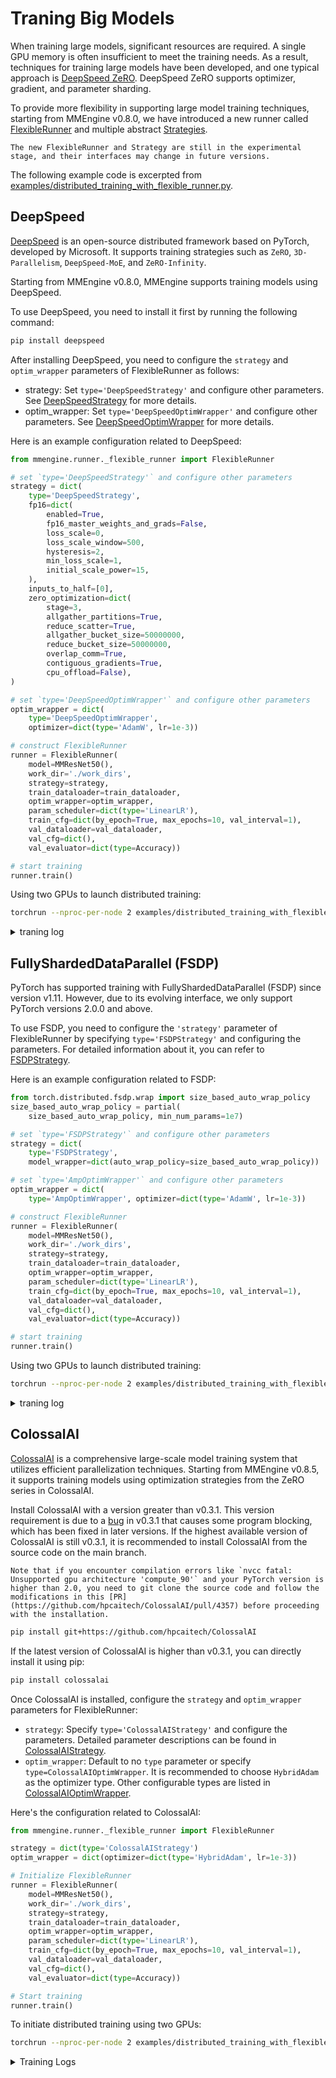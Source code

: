 # Traning Big Models

When training large models, significant resources are required. A single GPU memory is often insufficient to meet the training needs. As a result, techniques for training large models have been developed, and one typical approach is [DeepSpeed ZeRO](https://www.deepspeed.ai/tutorials/zero/#zero-overview). DeepSpeed ZeRO supports optimizer, gradient, and parameter sharding.

To provide more flexibility in supporting large model training techniques, starting from MMEngine v0.8.0, we have introduced a new runner called [FlexibleRunner](mmengine.runner.FlexibleRunner) and multiple abstract [Strategies](../api/strategy).

```{warning}
The new FlexibleRunner and Strategy are still in the experimental stage, and their interfaces may change in future versions.
```

The following example code is excerpted from [examples/distributed_training_with_flexible_runner.py](https://github.com/open-mmlab/mmengine/blob/main/examples/distributed_training_with_flexible_runner.py).

## DeepSpeed

[DeepSpeed](https://github.com/microsoft/DeepSpeed/tree/master) is an open-source distributed framework based on PyTorch, developed by Microsoft. It supports training strategies such as `ZeRO`, `3D-Parallelism`, `DeepSpeed-MoE`, and `ZeRO-Infinity`.

Starting from MMEngine v0.8.0, MMEngine supports training models using DeepSpeed.

To use DeepSpeed, you need to install it first by running the following command:

```bash
pip install deepspeed
```

After installing DeepSpeed, you need to configure the `strategy` and `optim_wrapper` parameters of FlexibleRunner as follows:

- strategy: Set `type='DeepSpeedStrategy'` and configure other parameters. See [DeepSpeedStrategy](mmengine._strategy.DeepSpeedStrategy) for more details.
- optim_wrapper: Set `type='DeepSpeedOptimWrapper'` and configure other parameters. See [DeepSpeedOptimWrapper](mmengine._strategy.deepspeed.DeepSpeedOptimWrapper) for more details.

Here is an example configuration related to DeepSpeed:

```python
from mmengine.runner._flexible_runner import FlexibleRunner

# set `type='DeepSpeedStrategy'` and configure other parameters
strategy = dict(
    type='DeepSpeedStrategy',
    fp16=dict(
        enabled=True,
        fp16_master_weights_and_grads=False,
        loss_scale=0,
        loss_scale_window=500,
        hysteresis=2,
        min_loss_scale=1,
        initial_scale_power=15,
    ),
    inputs_to_half=[0],
    zero_optimization=dict(
        stage=3,
        allgather_partitions=True,
        reduce_scatter=True,
        allgather_bucket_size=50000000,
        reduce_bucket_size=50000000,
        overlap_comm=True,
        contiguous_gradients=True,
        cpu_offload=False),
)

# set `type='DeepSpeedOptimWrapper'` and configure other parameters
optim_wrapper = dict(
    type='DeepSpeedOptimWrapper',
    optimizer=dict(type='AdamW', lr=1e-3))

# construct FlexibleRunner
runner = FlexibleRunner(
    model=MMResNet50(),
    work_dir='./work_dirs',
    strategy=strategy,
    train_dataloader=train_dataloader,
    optim_wrapper=optim_wrapper,
    param_scheduler=dict(type='LinearLR'),
    train_cfg=dict(by_epoch=True, max_epochs=10, val_interval=1),
    val_dataloader=val_dataloader,
    val_cfg=dict(),
    val_evaluator=dict(type=Accuracy))

# start training
runner.train()
```

Using two GPUs to launch distributed training:

```bash
torchrun --nproc-per-node 2 examples/distributed_training_with_flexible_runner.py --use-deepspeed
```

<details>
<summary>traning log</summary>

```
07/03 13:04:17 - mmengine - INFO - Epoch(train)  [1][ 10/196]  lr: 3.3333e-04  eta: 0:13:14  time: 0.4073  data_time: 0.0335  memory: 970  loss: 6.1887
07/03 13:04:19 - mmengine - INFO - Epoch(train)  [1][ 20/196]  lr: 3.3333e-04  eta: 0:09:39  time: 0.1904  data_time: 0.0327  memory: 970  loss: 2.5746
07/03 13:04:21 - mmengine - INFO - Epoch(train)  [1][ 30/196]  lr: 3.3333e-04  eta: 0:08:32  time: 0.1993  data_time: 0.0342  memory: 970  loss: 2.4180
07/03 13:04:23 - mmengine - INFO - Epoch(train)  [1][ 40/196]  lr: 3.3333e-04  eta: 0:08:01  time: 0.2052  data_time: 0.0368  memory: 970  loss: 2.3682
07/03 13:04:25 - mmengine - INFO - Epoch(train)  [1][ 50/196]  lr: 3.3333e-04  eta: 0:07:39  time: 0.2013  data_time: 0.0356  memory: 970  loss: 2.3025
07/03 13:04:27 - mmengine - INFO - Epoch(train)  [1][ 60/196]  lr: 3.3333e-04  eta: 0:07:25  time: 0.2025  data_time: 0.0353  memory: 970  loss: 2.2078
07/03 13:04:29 - mmengine - INFO - Epoch(train)  [1][ 70/196]  lr: 3.3333e-04  eta: 0:07:13  time: 0.1999  data_time: 0.0352  memory: 970  loss: 2.2045
07/03 13:04:31 - mmengine - INFO - Epoch(train)  [1][ 80/196]  lr: 3.3333e-04  eta: 0:07:04  time: 0.2013  data_time: 0.0350  memory: 970  loss: 2.1709
07/03 13:04:33 - mmengine - INFO - Epoch(train)  [1][ 90/196]  lr: 3.3333e-04  eta: 0:06:56  time: 0.1975  data_time: 0.0341  memory: 970  loss: 2.2070
07/03 13:04:35 - mmengine - INFO - Epoch(train)  [1][100/196]  lr: 3.3333e-04  eta: 0:06:49  time: 0.1993  data_time: 0.0347  memory: 970  loss: 2.0891
07/03 13:04:37 - mmengine - INFO - Epoch(train)  [1][110/196]  lr: 3.3333e-04  eta: 0:06:44  time: 0.1995  data_time: 0.0357  memory: 970  loss: 2.0700
07/03 13:04:39 - mmengine - INFO - Epoch(train)  [1][120/196]  lr: 3.3333e-04  eta: 0:06:38  time: 0.1966  data_time: 0.0342  memory: 970  loss: 1.9983
07/03 13:04:41 - mmengine - INFO - Epoch(train)  [1][130/196]  lr: 3.3333e-04  eta: 0:06:37  time: 0.2216  data_time: 0.0341  memory: 970  loss: 1.9409
07/03 13:04:43 - mmengine - INFO - Epoch(train)  [1][140/196]  lr: 3.3333e-04  eta: 0:06:32  time: 0.1944  data_time: 0.0336  memory: 970  loss: 1.9800
07/03 13:04:45 - mmengine - INFO - Epoch(train)  [1][150/196]  lr: 3.3333e-04  eta: 0:06:27  time: 0.1946  data_time: 0.0338  memory: 970  loss: 1.9356
07/03 13:04:47 - mmengine - INFO - Epoch(train)  [1][160/196]  lr: 3.3333e-04  eta: 0:06:22  time: 0.1937  data_time: 0.0333  memory: 970  loss: 1.8145
07/03 13:04:49 - mmengine - INFO - Epoch(train)  [1][170/196]  lr: 3.3333e-04  eta: 0:06:18  time: 0.1941  data_time: 0.0335  memory: 970  loss: 1.8525
07/03 13:04:51 - mmengine - INFO - Epoch(train)  [1][180/196]  lr: 3.3333e-04  eta: 0:06:17  time: 0.2204  data_time: 0.0341  memory: 970  loss: 1.7637
07/03 13:04:53 - mmengine - INFO - Epoch(train)  [1][190/196]  lr: 3.3333e-04  eta: 0:06:14  time: 0.1998  data_time: 0.0345  memory: 970  loss: 1.7523
```

</details>

## FullyShardedDataParallel (FSDP)

PyTorch has supported training with FullyShardedDataParallel (FSDP) since version v1.11. However, due to its evolving interface, we only support PyTorch versions 2.0.0 and above.

To use FSDP, you need to configure the `'strategy'` parameter of FlexibleRunner by specifying `type='FSDPStrategy'` and configuring the parameters. For detailed information about it, you can refer to [FSDPStrategy](mmengine._strategy.FSDPStrategy).

Here is an example configuration related to FSDP:

```python
from torch.distributed.fsdp.wrap import size_based_auto_wrap_policy
size_based_auto_wrap_policy = partial(
    size_based_auto_wrap_policy, min_num_params=1e7)

# set `type='FSDPStrategy'` and configure other parameters
strategy = dict(
    type='FSDPStrategy',
    model_wrapper=dict(auto_wrap_policy=size_based_auto_wrap_policy))

# set `type='AmpOptimWrapper'` and configure other parameters
optim_wrapper = dict(
    type='AmpOptimWrapper', optimizer=dict(type='AdamW', lr=1e-3))

# construct FlexibleRunner
runner = FlexibleRunner(
    model=MMResNet50(),
    work_dir='./work_dirs',
    strategy=strategy,
    train_dataloader=train_dataloader,
    optim_wrapper=optim_wrapper,
    param_scheduler=dict(type='LinearLR'),
    train_cfg=dict(by_epoch=True, max_epochs=10, val_interval=1),
    val_dataloader=val_dataloader,
    val_cfg=dict(),
    val_evaluator=dict(type=Accuracy))

# start training
runner.train()
```

Using two GPUs to launch distributed training:

```bash
torchrun --nproc-per-node 2 examples/distributed_training_with_flexible_runner.py --use-fsdp
```

<details>
<summary>traning log</summary>

```
07/03 13:05:37 - mmengine - INFO - Epoch(train)  [1][ 10/196]  lr: 3.3333e-04  eta: 0:08:28  time: 0.2606  data_time: 0.0330  memory: 954  loss: 6.1265
07/03 13:05:38 - mmengine - INFO - Epoch(train)  [1][ 20/196]  lr: 3.3333e-04  eta: 0:05:18  time: 0.0673  data_time: 0.0325  memory: 954  loss: 2.5584
07/03 13:05:39 - mmengine - INFO - Epoch(train)  [1][ 30/196]  lr: 3.3333e-04  eta: 0:04:13  time: 0.0666  data_time: 0.0320  memory: 954  loss: 2.4816
07/03 13:05:39 - mmengine - INFO - Epoch(train)  [1][ 40/196]  lr: 3.3333e-04  eta: 0:03:41  time: 0.0666  data_time: 0.0321  memory: 954  loss: 2.3695
07/03 13:05:40 - mmengine - INFO - Epoch(train)  [1][ 50/196]  lr: 3.3333e-04  eta: 0:03:21  time: 0.0671  data_time: 0.0324  memory: 954  loss: 2.3208
07/03 13:05:41 - mmengine - INFO - Epoch(train)  [1][ 60/196]  lr: 3.3333e-04  eta: 0:03:08  time: 0.0667  data_time: 0.0320  memory: 954  loss: 2.2431
07/03 13:05:41 - mmengine - INFO - Epoch(train)  [1][ 70/196]  lr: 3.3333e-04  eta: 0:02:58  time: 0.0667  data_time: 0.0320  memory: 954  loss: 2.1873
07/03 13:05:42 - mmengine - INFO - Epoch(train)  [1][ 80/196]  lr: 3.3333e-04  eta: 0:02:51  time: 0.0669  data_time: 0.0320  memory: 954  loss: 2.2006
07/03 13:05:43 - mmengine - INFO - Epoch(train)  [1][ 90/196]  lr: 3.3333e-04  eta: 0:02:45  time: 0.0671  data_time: 0.0324  memory: 954  loss: 2.1547
07/03 13:05:43 - mmengine - INFO - Epoch(train)  [1][100/196]  lr: 3.3333e-04  eta: 0:02:40  time: 0.0667  data_time: 0.0321  memory: 954  loss: 2.1361
07/03 13:05:44 - mmengine - INFO - Epoch(train)  [1][110/196]  lr: 3.3333e-04  eta: 0:02:36  time: 0.0668  data_time: 0.0320  memory: 954  loss: 2.0405
07/03 13:05:45 - mmengine - INFO - Epoch(train)  [1][120/196]  lr: 3.3333e-04  eta: 0:02:32  time: 0.0669  data_time: 0.0320  memory: 954  loss: 2.0228
07/03 13:05:45 - mmengine - INFO - Epoch(train)  [1][130/196]  lr: 3.3333e-04  eta: 0:02:29  time: 0.0670  data_time: 0.0324  memory: 954  loss: 2.0375
07/03 13:05:46 - mmengine - INFO - Epoch(train)  [1][140/196]  lr: 3.3333e-04  eta: 0:02:26  time: 0.0664  data_time: 0.0320  memory: 954  loss: 1.9926
07/03 13:05:47 - mmengine - INFO - Epoch(train)  [1][150/196]  lr: 3.3333e-04  eta: 0:02:24  time: 0.0668  data_time: 0.0320  memory: 954  loss: 1.9820
07/03 13:05:47 - mmengine - INFO - Epoch(train)  [1][160/196]  lr: 3.3333e-04  eta: 0:02:22  time: 0.0674  data_time: 0.0325  memory: 954  loss: 1.9728
07/03 13:05:48 - mmengine - INFO - Epoch(train)  [1][170/196]  lr: 3.3333e-04  eta: 0:02:20  time: 0.0666  data_time: 0.0320  memory: 954  loss: 1.9359
07/03 13:05:49 - mmengine - INFO - Epoch(train)  [1][180/196]  lr: 3.3333e-04  eta: 0:02:18  time: 0.0667  data_time: 0.0321  memory: 954  loss: 1.9488
07/03 13:05:49 - mmengine - INFO - Epoch(train)  [1][190/196]  lr: 3.3333e-04  eta: 0:02:16  time: 0.0671  data_time: 0.0323  memory: 954  loss: 1.9023\
```

</details>

## ColossalAI

[ColossalAI](https://colossalai.org/) is a comprehensive large-scale model training system that utilizes efficient parallelization techniques. Starting from MMEngine v0.8.5, it supports training models using optimization strategies from the ZeRO series in ColossalAI.

Install ColossalAI with a version greater than v0.3.1. This version requirement is due to a [bug](https://github.com/hpcaitech/ColossalAI/issues/4393) in v0.3.1 that causes some program blocking, which has been fixed in later versions. If the highest available version of ColossalAI is still v0.3.1, it is recommended to install ColossalAI from the source code on the main branch.

```{note}
Note that if you encounter compilation errors like `nvcc fatal: Unsupported gpu architecture 'compute_90'` and your PyTorch version is higher than 2.0, you need to git clone the source code and follow the modifications in this [PR](https://github.com/hpcaitech/ColossalAI/pull/4357) before proceeding with the installation.
```

```bash
pip install git+https://github.com/hpcaitech/ColossalAI
```

If the latest version of ColossalAI is higher than v0.3.1, you can directly install it using pip:

```bash
pip install colossalai
```

Once ColossalAI is installed, configure the `strategy` and `optim_wrapper` parameters for FlexibleRunner:

- `strategy`: Specify `type='ColossalAIStrategy'` and configure the parameters. Detailed parameter descriptions can be found in [ColossalAIStrategy](mmengine._strategy.ColossalAIStrategy).
- `optim_wrapper`: Default to no `type` parameter or specify `type=ColossalAIOptimWrapper`. It is recommended to choose `HybridAdam` as the optimizer type. Other configurable types are listed in [ColossalAIOptimWrapper](mmengine._strategy.ColossalAIOptimWrapper).

Here's the configuration related to ColossalAI:

```python
from mmengine.runner._flexible_runner import FlexibleRunner

strategy = dict(type='ColossalAIStrategy')
optim_wrapper = dict(optimizer=dict(type='HybridAdam', lr=1e-3))

# Initialize FlexibleRunner
runner = FlexibleRunner(
    model=MMResNet50(),
    work_dir='./work_dirs',
    strategy=strategy,
    train_dataloader=train_dataloader,
    optim_wrapper=optim_wrapper,
    param_scheduler=dict(type='LinearLR'),
    train_cfg=dict(by_epoch=True, max_epochs=10, val_interval=1),
    val_dataloader=val_dataloader,
    val_cfg=dict(),
    val_evaluator=dict(type=Accuracy))

# Start training
runner.train()
```

To initiate distributed training using two GPUs:

```bash
torchrun --nproc-per-node 2 examples/distributed_training_with_flexible_runner.py --use-colossalai
```

<details>
<summary>Training Logs</summary>

```
data_time: 0.0344  memory: 597  loss: 3.8766
08/18 11:56:35 - mmengine - INFO - Epoch(train)  [1][ 20/196]  lr: 3.3333e-04  eta: 0:06:56  time: 0.1057  data_time: 0.0338  memory: 597  loss: 2.3797
08/18 11:56:36 - mmengine - INFO - Epoch(train)  [1][ 30/196]  lr: 3.3333e-04  eta: 0:05:45  time: 0.1068  data_time: 0.0342  memory: 597  loss: 2.3219
08/18 11:56:37 - mmengine - INFO - Epoch(train)  [1][ 40/196]  lr: 3.3333e-04  eta: 0:05:08  time: 0.1059  data_time: 0.0337  memory: 597  loss: 2.2641
08/18 11:56:38 - mmengine - INFO - Epoch(train)  [1][ 50/196]  lr: 3.3333e-04  eta: 0:04:45  time: 0.1062  data_time: 0.0338  memory: 597  loss: 2.2250
08/18 11:56:40 - mmengine - INFO - Epoch(train)  [1][ 60/196]  lr: 3.3333e-04  eta: 0:04:31  time: 0.1097  data_time: 0.0339  memory: 597  loss: 2.1672
08/18 11:56:41 - mmengine - INFO - Epoch(train)  [1][ 70/196]  lr: 3.3333e-04  eta: 0:04:21  time: 0.1096  data_time: 0.0340  memory: 597  loss: 2.1688
08/18 11:56:42 - mmengine - INFO - Epoch(train)  [1][ 80/196]  lr: 3.3333e-04  eta: 0:04:13  time: 0.1098  data_time: 0.0338  memory: 597  loss: 2.1781
08/18 11:56:43 - mmengine - INFO - Epoch(train)  [1][ 90/196]  lr: 3.3333e-04  eta: 0:04:06  time: 0.1097  data_time: 0.0338  memory: 597  loss: 2.0938
08/18 11:56:44 - mmengine - INFO - Epoch(train)  [1][100/196]  lr: 3.3333e-04  eta: 0:04:01  time: 0.1097  data_time: 0.0339  memory: 597  loss: 2.1078
08/18 11:56:45 - mmengine - INFO - Epoch(train)  [1][110/196]  lr: 3.3333e-04  eta: 0:04:01  time: 0.1395  data_time: 0.0340  memory: 597  loss: 2.0141
08/18 11:56:46 - mmengine - INFO - Epoch(train)  [1][120/196]  lr: 3.3333
```
